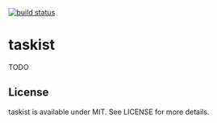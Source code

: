 [![build status](https://secure.travis-ci.org/bebraw/taskist.png)](http://travis-ci.org/bebraw/taskist)
# taskist

TODO

## License

taskist is available under MIT. See LICENSE for more details.

